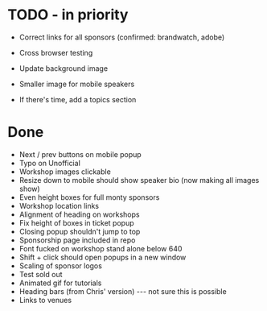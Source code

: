 # TODO - in priority

- Correct links for all sponsors (confirmed: brandwatch, adobe)
- Cross browser testing

- Update background image
- Smaller image for mobile speakers
- If there's time, add a topics section


# Done

- Next / prev buttons on mobile popup
- Typo on Unofficial 
- Workshop images clickable
- Resize down to mobile should show speaker bio (now making all images show)
- Even height boxes for full monty sponsors
- Workshop location links
- Alignment of heading on workshops
- Fix height of boxes in ticket popup
- Closing popup shouldn't jump to top
- Sponsorship page included in repo
- Font fucked on workshop stand alone below 640
- Shift + click should open popups in a new window
- Scaling of sponsor logos
- Test sold out
- Animated gif for tutorials
- Heading bars (from Chris' version) --- not sure this is possible
- Links to venues
